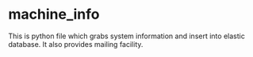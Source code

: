# machine_info

This is python file which grabs system information and insert into elastic database. It also provides mailing facility.
